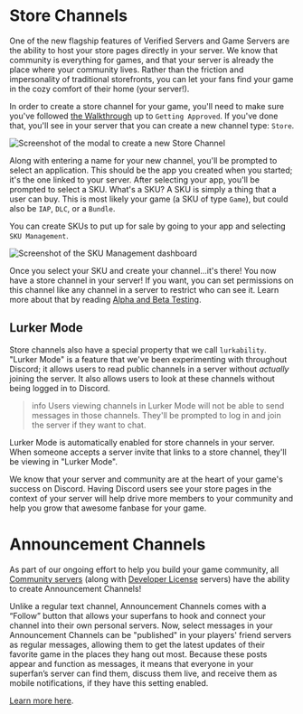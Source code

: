 # Store Channels

One of the new flagship features of Verified Servers and Game Servers are the ability to host your store pages directly in your server. We know that community is everything for games, and that your server is already the place where your community lives. Rather than the friction and impersonality of traditional storefronts, you can let your fans find your game in the cozy comfort of their home (your server!).

In order to create a store channel for your game, you'll need to make sure you've followed [the Walkthrough](#DOCS_GAME_AND_SERVER_MANAGEMENT_HOW_TO_GET_YOUR_GAME_ON_DISCORD/) up to `Getting Approved`. If you've done that, you'll see in your server that you can create a new channel type: `Store`.

![Screenshot of the modal to create a new Store Channel](create-store-channel.png)

Along with entering a name for your new channel, you'll be prompted to select an application. This should be the app you created when you started; it's the one linked to your server. After selecting your app, you'll be prompted to select a SKU. What's a SKU? A SKU is simply a thing that a user can buy. This is most likely your game (a SKU of type `Game`), but could also be `IAP`, `DLC`, or a `Bundle`.

You can create SKUs to put up for sale by going to your app and selecting `SKU Management`.

![Screenshot of the SKU Management dashboard](sku-management.png)

Once you select your SKU and create your channel...it's there! You now have a store channel in your server! If you want, you can set permissions on this channel like any channel in a server to restrict who can see it. Learn more about that by reading [Alpha and Beta Testing](#DOCS_GAME_AND_SERVER_MANAGEMENT_ALPHA_AND_BETA_TESTING/).

## Lurker Mode

Store channels also have a special property that we call `lurkability`. "Lurker Mode" is a feature that we've been experimenting with throughout Discord; it allows users to read public channels in a server without _actually_ joining the server. It also allows users to look at these channels without being logged in to Discord.

> info
> Users viewing channels in Lurker Mode will not be able to send messages in those channels. They'll be prompted to log in and join the server if they want to chat.

Lurker Mode is automatically enabled for store channels in your server. When someone accepts a server invite that links to a store channel, they'll be viewing in "Lurker Mode".

We know that your server and community are at the heart of your game's success on Discord. Having Discord users see your store pages in the context of your server will help drive more members to your community and help you grow that awesome fanbase for your game.

# Announcement Channels

As part of our ongoing effort to help you build your game community, all [Community servers](https://dis.gd/communityservers) (along with [Developer License](#DOCS_GAME_AND_SERVER_MANAGEMENT_HOW_TO_GET_YOUR_GAME_ON_DISCORD/your-server-your-kingdom) servers) have the ability to create Announcement Channels!

Unlike a regular text channel, Announcement Channels comes with a “Follow” button that allows your superfans to hook and connect your channel into their own personal servers. Now, select messages in your Announcement Channels can be "published" in your players' friend servers as regular messages, allowing them to get the latest updates of their favorite game in the places they hang out most. Because these posts appear and function as messages, it means that everyone in your superfan’s server can find them, discuss them live, and receive them as mobile notifications, if they have this setting enabled.

[Learn more here](https://support.discord.com/hc/en-us/articles/360032008192).
